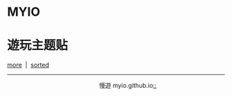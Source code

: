 # MYIO
# 遊玩主题贴
[more](https://myngy.github.io/)  |  [sorted](http://blog.sina.cn/dpool/blog/u/6514773409)<br />

---



                                                        慢遊 myio.github.io[::](https://github.com/myio/myio.github.io/edit/master/README.md)
